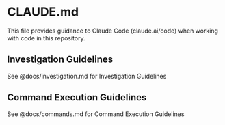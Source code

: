 # CLAUDE.md

This file provides guidance to Claude Code (claude.ai/code) when working with code in this repository.

## Investigation Guidelines

See @docs/investigation.md for Investigation Guidelines

## Command Execution Guidelines

See @docs/commands.md for Command Execution Guidelines